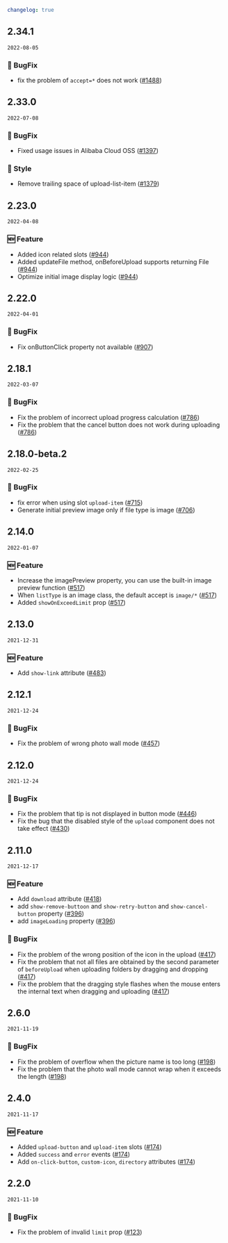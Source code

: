 ```yaml
changelog: true
```

## 2.34.1

`2022-08-05`

### 🐛 BugFix

- fix the problem of `accept=*` does not work ([#1488](https://github.com/arco-design/arco-design-vue/pull/1488))


## 2.33.0

`2022-07-08`

### 🐛 BugFix

- Fixed usage issues in Alibaba Cloud OSS ([#1397](https://github.com/arco-design/arco-design-vue/pull/1397))

### 💅 Style

- Remove trailing space of upload-list-item ([#1379](https://github.com/arco-design/arco-design-vue/pull/1379))


## 2.23.0

`2022-04-08`

### 🆕 Feature

- Added icon related slots ([#944](https://github.com/arco-design/arco-design-vue/pull/944))
- Added updateFile method, onBeforeUpload supports returning File ([#944](https://github.com/arco-design/arco-design-vue/pull/944))
- Optimize initial image display logic ([#944](https://github.com/arco-design/arco-design-vue/pull/944))


## 2.22.0

`2022-04-01`

### 🐛 BugFix

- Fix onButtonClick property not available ([#907](https://github.com/arco-design/arco-design-vue/pull/907))


## 2.18.1

`2022-03-07`

### 🐛 BugFix

- Fix the problem of incorrect upload progress calculation ([#786](https://github.com/arco-design/arco-design-vue/pull/786))
- Fix the problem that the cancel button does not work during uploading ([#786](https://github.com/arco-design/arco-design-vue/pull/786))


## 2.18.0-beta.2

`2022-02-25`

### 🐛 BugFix

- fix error when using slot `upload-item` ([#715](https://github.com/arco-design/arco-design-vue/pull/715))
- Generate initial preview image only if file type is image ([#706](https://github.com/arco-design/arco-design-vue/pull/706))


## 2.14.0

`2022-01-07`

### 🆕 Feature

- Increase the imagePreview property, you can use the built-in image preview function ([#517](https://github.com/arco-design/arco-design-vue/pull/517))
- When `listType` is an image class, the default accept is `image/*` ([#517](https://github.com/arco-design/arco-design-vue/pull/517))
- Added `showOnExceedLimit` prop ([#517](https://github.com/arco-design/arco-design-vue/pull/517))


## 2.13.0

`2021-12-31`

### 🆕 Feature

- Add `show-link` attribute ([#483](https://github.com/arco-design/arco-design-vue/pull/483))


## 2.12.1

`2021-12-24`

### 🐛 BugFix

- Fix the problem of wrong photo wall mode ([#457](https://github.com/arco-design/arco-design-vue/pull/457))


## 2.12.0

`2021-12-24`

### 🐛 BugFix

- Fix the problem that tip is not displayed in button mode ([#446](https://github.com/arco-design/arco-design-vue/pull/446))
- Fix the bug that the disabled style of the `upload` component does not take effect ([#430](https://github.com/arco-design/arco-design-vue/pull/430))


## 2.11.0

`2021-12-17`

### 🆕 Feature

- Add `download` attribute ([#418](https://github.com/arco-design/arco-design-vue/pull/418))
- add `show-remove-buttoon` and `show-retry-button` and `show-cancel-button` property ([#396](https://github.com/arco-design/arco-design-vue/pull/396))
- add `imageLoading` property ([#396](https://github.com/arco-design/arco-design-vue/pull/396))

### 🐛 BugFix

- Fix the problem of the wrong position of the icon in the upload ([#417](https://github.com/arco-design/arco-design-vue/pull/417))
- Fix the problem that not all files are obtained by the second parameter of `beforeUpload` when uploading folders by dragging and dropping ([#417](https://github.com/arco-design/arco-design-vue/pull/417))
- Fix the problem that the dragging style flashes when the mouse enters the internal text when dragging and uploading ([#417](https://github.com/arco-design/arco-design-vue/pull/417))


## 2.6.0

`2021-11-19`

### 🐛 BugFix

- Fix the problem of overflow when the picture name is too long ([#198](https://github.com/arco-design/arco-design-vue/pull/198))
- Fix the problem that the photo wall mode cannot wrap when it exceeds the length ([#198](https://github.com/arco-design/arco-design-vue/pull/198))


## 2.4.0

`2021-11-17`

### 🆕 Feature

- Added `upload-button` and `upload-item` slots ([#174](https://github.com/arco-design/arco-design-vue/pull/174))
- Added `success` and `error` events ([#174](https://github.com/arco-design/arco-design-vue/pull/174))
- Add `on-click-button`, `custom-icon`, `directory` attributes ([#174](https://github.com/arco-design/arco-design-vue/pull/174))


## 2.2.0

`2021-11-10`

### 🐛 BugFix

- Fix the problem of invalid `limit` prop ([#123](https://github.com/arco-design/arco-design-vue/pull/123))

